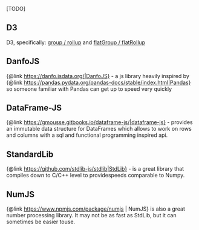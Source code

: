 [TODO]

## D3

D3, specifically: [group / rollup](https://observablehq.com/@d3/d3-group) and [flatGroup / flatRollup](https://observablehq.com/@d3/d3-flatgroup)

## DanfoJS
{@link https://danfo.jsdata.org/|DanfoJS} - a js library heavily inspired by
{@link https://pandas.pydata.org/pandas-docs/stable/index.html|Pandas}
so someone familiar with Pandas can get up to speed very quickly

## DataFrame-JS
{@link https://gmousse.gitbooks.io/dataframe-js/|dataframe-js} -
provides an immutable data structure for DataFrames
which allows to work on rows and columns with a sql
and functional programming inspired api.

## StandardLib
{@link https://github.com/stdlib-js/stdlib|StdLib} - 
is a great library that compiles down to C/C++ level to providespeeds comparable to Numpy.

## NumJS
{@link https://www.npmjs.com/package/numjs | NumJS}
is also a great number processing library.
It may not be as fast as StdLib, but it can sometimes be easier touse.
